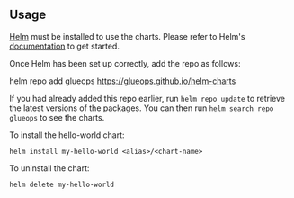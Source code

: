 ## Usage

[Helm](https://helm.sh) must be installed to use the charts.  Please refer to
Helm's [documentation](https://helm.sh/docs) to get started.

Once Helm has been set up correctly, add the repo as follows:

  helm repo add glueops https://glueops.github.io/helm-charts

If you had already added this repo earlier, run `helm repo update` to retrieve
the latest versions of the packages.  You can then run `helm search repo
glueops` to see the charts.

To install the hello-world chart:

    helm install my-hello-world <alias>/<chart-name>

To uninstall the chart:

    helm delete my-hello-world
